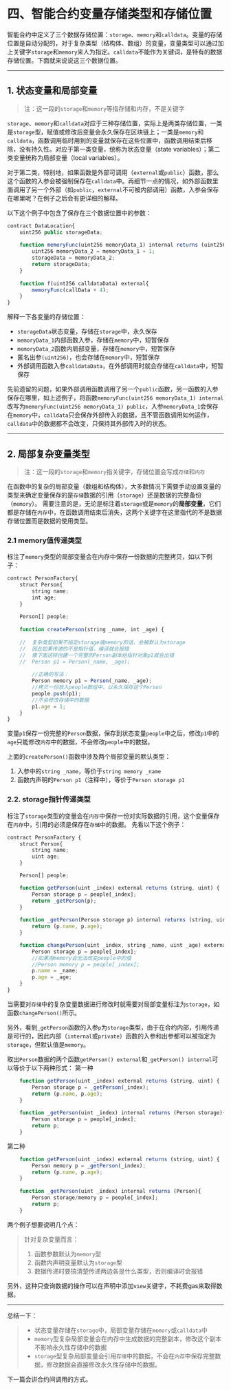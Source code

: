 # 四、智能合约变量存储类型和存储位置
智能合约中定义了三个数据存储位置：`storage`、`memory`和`calldata`。变量的存储位置是自动分配的，对于复杂类型（结构体、数组）的变量，变量类型可以通过加上关键字`storage`和`memory`来人为指定。`calldata`不能作为关键词，是特有的数据存储位置。下面就来说说这三个数据位置。
***
## 1. 状态变量和局部变量
> 注：这一段的`storage`和`memory`等指存储和内存，不是关键字

`storage`、`memory`和`calldata`对应于三种存储位置，实际上是两类存储位置，一类是`storage`型，赋值或修改后变量会永久保存在区块链上；一类是`memory`和`calldata`，函数调用临时用到的变量就保存在这些位置中，函数调用结束后移除，没有持久性。对应于第一类变量，统称为状态变量（state variables）；第二类变量统称为局部变量（local variables）。

对于第二类，特别地，如果函数是外部可调用（`external`或`public`）函数，那么这个函数的入参会被强制保存在`calldata`中。再细节一点的情况，如外部函数里面调用了另一个外部（如`public`，`external`不可被内部调用）函数，入参会保存在哪里呢？在例子之后会有更详细的解释。

以下这个例子中包含了保存在三个数据位置中的参数：
```javascript
contract DataLocation{
    uint256 public storageData;
	
	function memoryFunc(uint256 memoryData_1) internal returns (uint256){
        uint256 memoryData_2 = memoryData_1 + 1;
        storageData = memoryData_2;
        return storageData;
    }
    
    function f(uint256 calldataData) external{
        memoryFunc(callData + 4);
    }
}
```
解释一下各变量的存储位置：
* `storageData`状态变量，存储在`storage`中，永久保存
* `memoryData_1`内部函数入参，存储在`memory`中，短暂保存
* `memoryData_2`函数内局部变量，存储在`memory`中，短暂保存
* 匿名出参`(uint256)`，也会存储在`memory`中，短暂保存
* 外部调用函数入参`calldataData`，在外部调用时就会存储在`calldata`中，短暂保存

先前遗留的问题，如果外部调用函数调用了另一个`public`函数，另一函数的入参保存在哪里，如上述例子，将函数`memoryFunc(uint256 memoryData_1) internal`改写为`memoryFunc(uint256 memoryData_1) public`，入参`memoryData_1`会保存在`memory`中，`calldata`只会保存外部传入的数据，且不管函数调用如何运作，`calldata`中的数据都不会改变，只保持其外部传入时的状态。
***
## 2. 局部复杂变量类型
> 注：这一段的`storage`和`memory`指关键字，存储位置会写成`存储`和`内存`

在函数中的复杂的局部变量（数组和结构体），大多数情况下需要手动设置变量的类型来确定变量保存的是`存储`数据的引用（`storage`）还是数据的完整备份（`memory`）。
需要注意的是，无论是标注着`storage`或是`memory`的**局部变量**，它们都是存储在`内存`中，在函数调用结束后消失，这两个关键字在这里指代的不是数据存储位置而是数据的使用类型。
### 2.1 memory值传递类型
标注了`memory`类型的局部变量会在内存中保存一份数据的完整拷贝，如以下例子：
```javascript
contract PersonFactory{
	struct Person{
		string name;
		int age;
	}
	
	Person[] people;
	
    function createPerson(string _name, int _age) {
    
	//	复杂类型如果不指定storage或memory的话，会被默认为storage
	//  因此如果传递的不是指针值，编译就会报错
	//  像下面这样创建一个完整的Person副本给指针对象p1就会出错
	//  Person p1 = Person(_name, _age);
	
		//正确的写法：
		Person memory p1 = Person(_name, _age);	
		//拷贝一份放入people数组中，以永久保存这个Person
		people.push(p1);
		//不会修改存储中的数据
		p1.age = 1;
	}
}
```
变量`p1`保存一份完整的`Person`数据，保存到状态变量`people`中之后，修改`p1`中的`age`只能修改`内存`中的数据，不会修改`people`中的数据。

上面的`createPerson()`函数中涉及两个局部变量的默认类型：
1. 入参中的`string _name`，等价于`string memory _name`
2. 函数内声明的`Person p1`（注释中），等价于`Person storage p1`


### 2.2. storage指针传递类型
标注了`storage`类型的变量会在`内存`中保存一份对实际数据的引用，这个变量保存在`内存`中，引用的必须是保存在`存储`中的数据。
先看以下这个例子：
```javascript
contract PersonFactory {
	struct Person{
		string name;
		uint age;
	}

	Person[] people;

	function getPerson(uint _index) external returns (string, uint) {
		Person storage p = people[_index];
		return _getPerson(p);
	}	
	
	function _getPerson(Person storage p) internal returns (string, uint){
	    return (p.name, p.age);
	}

	function changePerson(uint _index, string _name, uint _age) external {
		Person storage p = people[_index];
		//如果用memory会无法改变people中的值
		//Person memory p = people[_index];
		p.name = _name;
		p.age = _age;
	}
}
```
当需要对`存储`中的复杂变量数据进行修改时就需要对局部变量标注为`storage`，如函数`changePerson()`所示。

另外，看到`_getPerson`函数的入参`p`为`storage`类型，由于在合约内部，引用传递是可行的，因此内部（`internal`或`private`）函数的入参和出参都可以被指定为`storage`，但默认值是`memory`。

取出`Person`数据的两个函数`getPerson() external`和`_getPerson() internal`可以等价于以下两种形式：
第一种
```javascript
	function getPerson(uint _index) external returns (string, uint) {
		Person storage p = _getPerson(_index);
		return (p.name, p.age);
	}	
	
	function _getPerson(uint _index) internal returns (Person storage){
	    Person storage p = people[_index];
	    return p;
	}
```
第二种
```javascript
	function getPerson(uint _index) external returns (string, uint) {
		Person memory p = _getPerson(_index);
		return (p.name, p.age);
	}	
	
	function _getPerson(uint _index) internal returns (Person){
	    Person storage/memory p = people[_index];
	    return p;
	}
```
两个例子想要说明几个点：
> 针对复杂变量而言：
> 1. 函数参数默认为`memory`型
> 2. 函数内声明变量默认为`storage`型
> 3. 数据传递时要搞清楚传递两边各是什么类型，否则编译时会报错

另外，这种只查询数据的操作可以在声明中添加`view`关键字，不耗费gas来取得数据。
***
总结一下：
> * 状态变量存储在`storage`中，局部变量存储在`memory`或`calldata`中
> * `memory`型复杂局部变量会在内存中生成数据的完整副本，修改这个副本不影响永久性存储中的数据
> * `storage`型复杂局部变量会引用`存储`中的数据，不会在`内存`中保存完整数据，修改数据会直接修改永久性存储中的数据。

下一篇会讲合约间调用的方式。